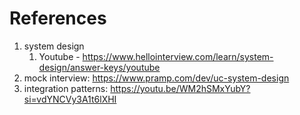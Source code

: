 # References
1. system design 
	1. Youtube - https://www.hellointerview.com/learn/system-design/answer-keys/youtube 
2. mock interview: https://www.pramp.com/dev/uc-system-design 
3. integration patterns: https://youtu.be/WM2hSMxYubY?si=vdYNCVy3A1t6lXHI 
